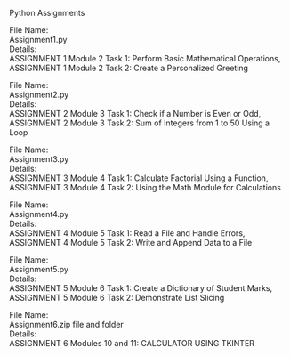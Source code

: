 Python Assignments

File Name: \
Assignment1.py \
Details: \
ASSIGNMENT 1 Module 2 Task 1:  Perform Basic Mathematical Operations, \
ASSIGNMENT 1 Module 2 Task 2: Create a Personalized Greeting

File Name: \
Assignment2.py \
Details: \
ASSIGNMENT 2 Module 3 Task 1: Check if a Number is Even or Odd, \
ASSIGNMENT 2 Module 3 Task 2: Sum of Integers from 1 to 50 Using a Loop 

File Name: \
Assignment3.py \
Details: \
ASSIGNMENT 3 Module 4 Task 1: Calculate Factorial Using a Function, \
ASSIGNMENT 3 Module 4 Task 2: Using the Math Module for Calculations

File Name: \
Assignment4.py \
Details: \
ASSIGNMENT 4 Module 5 Task 1: Read a File and Handle Errors, \
ASSIGNMENT 4 Module 5 Task 2: Write and Append Data to a File

File Name: \
Assignment5.py \
Details: \
ASSIGNMENT 5 Module 6 Task 1: Create a Dictionary of Student Marks, \
ASSIGNMENT 5 Module 6 Task 2: Demonstrate List Slicing

File Name: \
Assignment6.zip file and folder \
Details: \
ASSIGNMENT 6 Modules 10 and 11: CALCULATOR USING TKINTER
